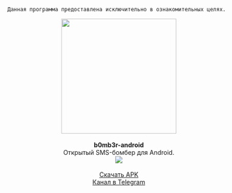 `Данная программа предоставлена исключительно в ознакомительных целях.`
<p align="center">
  <img width="260" src="https://github.com/kotleni/b0mb3r-android/blob/master/android.jpg?raw=true"></img>
  <br><br>
  <b>b0mb3r-android</b><br>
  Открытый SMS-бомбер для Android.
  <br>
  <a href="https://github.com/kotleni/b0mb3r-android/actions">
  <img src="https://github.com/kotleni/b0mb3r-android/actions/workflows/android.yml/badge.svg"/>
  </a>
  <br><br>
  <a href="https://github.com/kotleni/b0mb3r-android/releases/">Скачать APK</a>
  <br>
  <a href="https://t.me/b0mb3r_apk">Канал в Telegram</a>
 </p>
